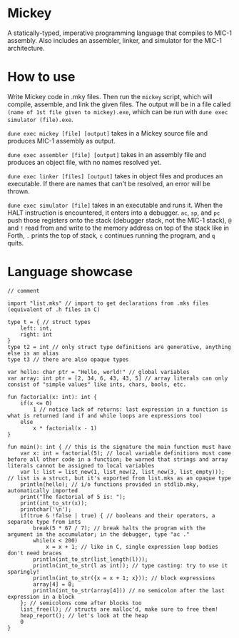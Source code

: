 # Mickey

A statically-typed, imperative programming language that compiles to MIC-1 assembly. Also includes an assembler, linker, and simulator for the MIC-1 architecture.

# How to use

Write Mickey code in .mky files. Then run the `mickey` script, which will compile, assemble, and link the given files. The output will be in a file called `(name of 1st file given to mickey).exe`, which can be run with `dune exec simulator (file).exe`.

`dune exec mickey [file] [output]` takes in a Mickey source file and produces MIC-1 assembly as output.

`dune exec assembler [file] [output]` takes in an assembly file and produces an object file, with no names resolved yet.

`dune exec linker [files] [output]` takes in object files and produces an executable. If there are names that can't be resolved, an error will be thrown.

`dune exec simulator [file]` takes in an executable and runs it. When the HALT instruction is encountered, it enters into a debugger. `ac`, `sp`, and `pc` push those registers onto the stack (debugger stack, not the MIC-1 stack), `@` and `!` read from and write to the memory address on top of the stack like in Forth, `.` prints the top of stack, `c` continues running the program, and `q` quits.

# Language showcase

```
// comment

import "list.mks" // import to get declarations from .mks files (equivalent of .h files in C)

type t = { // struct types
	left: int,
	right: int
}
type t2 = int // only struct type definitions are generative, anything else is an alias
type t3 // there are also opaque types

var hello: char ptr = "Hello, world!" // global variables
var array: int ptr = [2, 34, 6, 43, 43, 5] // array literals can only consist of "simple values" like ints, chars, bools, etc.

fun factorial(x: int): int {
	if(x <= 0)
		1 // notice lack of returns: last expression in a function is what is returned (and if and while loops are expressions too)
	else
		x * factorial(x - 1)
}

fun main(): int { // this is the signature the main function must have
	var x: int = factorial(5); // local variable definitions must come before all other code in a function; be warned that strings and array literals cannot be assigned to local variables
	var l: list = list_new(1, list_new(2, list_new(3, list_empty))); // list is a struct, but it's exported from list.mks as an opaque type
	println(hello); // i/o functions provided in stdlib.mky, automatically imported
	print("The factorial of 5 is: ");
	print(int_to_str(x));
	printchar('\n');
	if(true & !false | true) { // booleans and their operators, a separate type from ints
		break(5 * 67 / 7); // break halts the program with the argument in the accumulator; in the debugger, type "ac ."
		while(x < 200)
			x = x + 1; // like in C, single expression loop bodies don't need braces
		println(int_to_str(list_length(l)));
		println(int_to_str(l as int)); // type casting: try to use it sparingly!
		println(int_to_str({x = x + 1; x})); // block expressions
		array[4] = 8;
		println(int_to_str(array[4])) // no semicolon after the last expression in a block
	}; // semicolons come after blocks too
	list_free(l); // structs are malloc'd, make sure to free them!
	heap_report(); // let's look at the heap
	0
}
```